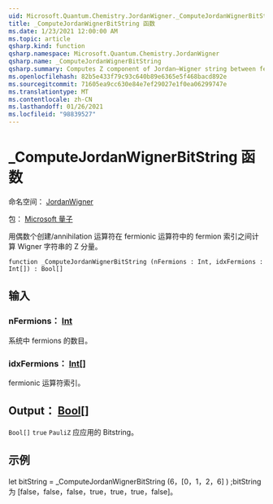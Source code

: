 ```yaml
---
uid: Microsoft.Quantum.Chemistry.JordanWigner._ComputeJordanWignerBitString
title: _ComputeJordanWignerBitString 函数
ms.date: 1/23/2021 12:00:00 AM
ms.topic: article
qsharp.kind: function
qsharp.namespace: Microsoft.Quantum.Chemistry.JordanWigner
qsharp.name: _ComputeJordanWignerBitString
qsharp.summary: Computes Z component of Jordan–Wigner string between fermion indices in a fermionic operator with an even number of creation / annihilation operators.
ms.openlocfilehash: 82b5e433f79c93c640b89e6365e5f468bacd892e
ms.sourcegitcommit: 71605ea9cc630e84e7ef29027e1f0ea06299747e
ms.translationtype: MT
ms.contentlocale: zh-CN
ms.lasthandoff: 01/26/2021
ms.locfileid: "98839527"
---
```

# <a name="_computejordanwignerbitstring-function"></a>_ComputeJordanWignerBitString 函数

命名空间： [JordanWigner](xref:Microsoft.Quantum.Chemistry.JordanWigner)

包： [Microsoft 量子](https://nuget.org/packages/Microsoft.Quantum.Chemistry)


用偶数个创建/annihilation 运算符在 fermionic 运算符中的 fermion 索引之间计算 Wigner 字符串的 Z 分量。

```qsharp
function _ComputeJordanWignerBitString (nFermions : Int, idxFermions : Int[]) : Bool[]
```


## <a name="input"></a>输入

### <a name="nfermions--int"></a>nFermions： [Int](xref:microsoft.quantum.lang-ref.int)

系统中 fermions 的数目。


### <a name="idxfermions--int"></a>idxFermions： [Int](xref:microsoft.quantum.lang-ref.int)[]

fermionic 运算符索引。



## <a name="output--bool"></a>Output： [Bool](xref:microsoft.quantum.lang-ref.bool)[]

`Bool[]` `true` `PauliZ` 应应用的 Bitstring。

## <a name="example"></a>示例

let bitString = _ComputeJordanWignerBitString (6，[0，1，2，6] ) ;bitString 为 [false，false，false，true，true，true，false]。